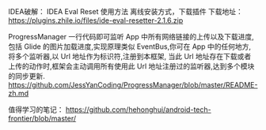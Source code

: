 IDEA破解：
IDEA Eval Reset 使用方法
离线安装方式，下载插件
下载地址：https://plugins.zhile.io/files/ide-eval-resetter-2.1.6.zip

ProgressManager 一行代码即可监听 App 中所有网络链接的上传以及下载进度,
包括 Glide 的图片加载进度,实现原理类似 EventBus,你可在 App 中的任何地方,
将多个监听器,以 Url 地址作为标识符,注册到本框架,
当此 Url 地址存在下载或者上传的动作时,框架会主动调用所有使用此 Url 地址注册过的监听器,达到多个模块的同步更新.
https://github.com/JessYanCoding/ProgressManager/blob/master/README-zh.md

值得学习的笔记：
https://github.com/hehonghui/android-tech-frontier/blob/master/